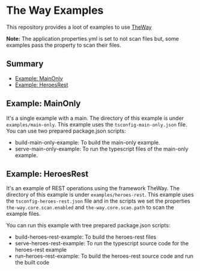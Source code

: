 # The Way Examples

This repository provides a loot of examples to use [TheWay](https://www.npmjs.com/package/@umberware/the-way)

**Note:** The application.properties.yml is set to not scan files but, some examples pass the property to scan their files.

## Summary

 - [Example: MainOnly](#example-mainonly)
 - [Example: HeroesRest](#example-heroesrest)

## Example: MainOnly

It's a single example with a main.
The directory of this example is under `examples/main-only`.
This example uses the `tsconfig-main-only.json` file.
You can use two prepared package.json scripts:

 - build-main-only-example: To build the main-only example. 
 - serve-main-only-example: To run the typescript files of the main-only example.

## Example: HeroesRest

It's an example of REST operations using the framework TheWay.
The directory of this example is under `examples/heroes-rest`.
This example uses the `tsconfig-heroes-rest.json` file and in the scripts we set the properties  `the-way.core.scan.enabled` and `the-way.core.scan.path` to scan the example files.

You can run this example with tree prepared package.json scripts:


 - build-heroes-rest-example: To build the heroes-rest files
 - serve-heroes-rest-example: To run the typescript source code for the heroes-rest example
 - run-heroes-rest-example: To build the heroes-rest source code and run the built code
